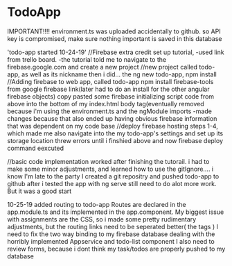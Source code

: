 # TodoApp

IMPORTANT!!!!
environment.ts was uploaded accidentally to github. so API key is compromised, make sure nothing important is saved in this database

'todo-app started 10-24-19' 
//Firebase extra credit set up tutorial, 
-used link from trello board.
-the tutorial told me to navigate to the firebase.google.com and create a new project
//new project called todo-app, as well as its nickname
then i did...
the ng new todo-app, npm install
//Adding firebase to web app, called todo-app
 npm install firebase-tools from google firebase link(later had to do an install for the other angular firebase objects)
copy pasted some firebase initializing script code from above into the bottom of my index.html body tag(eventually removed because i'm using the environment.ts and the ngModule imports 
-made changes because that also ended up having obvious firebase information that was dependent on my code base
//deploy firebase hosting steps 1-4, which made me also navigate into the my todo-app's settings and set up its storage location
threw errors until i finshied above and now firebase deploy command eexcuted

//basic code implementation worked after finishing the tutorail. i had to make some minor adjustments,
and learned how to use the gitIgnore.... i know I'm late to the party
I created a git repositry and pushed todo-app to github after i tested the app with ng serve
still need to do alot more work. But it was a good start


10-25-19
added routing to todo-app
Routes are declared in the app.module.ts and its implemented in the app.component.
My biggest issue with assignments are the CSS, so i made some pretty rudimentary adjustments, but the routing links need to be seperated better( the<a> tags )
I need to fix the two way binding to my firebase database dealing with the horribly implemented Appservice and todo-list component
I also need to review forms, because i dont think my task/todos are properly pushed to my database
